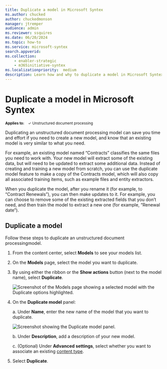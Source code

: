 ```yaml
---
title: Duplicate a model in Microsoft Syntex
ms.author: chucked
author: chuckedmonson
manager: jtremper
audience: admin
ms.reviewer: ssquires
ms.date: 06/20/2024
ms.topic: how-to
ms.service: microsoft-syntex
search.appverid: 
ms.collection: 
    - enabler-strategic
    - m365initiative-syntex
ms.localizationpriority:  medium
description: Learn how and why to duplicate a model in Microsoft Syntex.
---
```


# Duplicate a model in Microsoft Syntex

<sup>**Applies to:**  &ensp; &#10003; Unstructured document processing </sup>

Duplicating an unstructured document processing model can save you time and effort if you need to create a new model, and know that an existing model is very similar to what you need.

For example, an existing model named “Contracts” classifies the same files you need to work with. Your new model will extract some of the existing data, but will need to be updated to extract some additional data. Instead of creating and training a new model from scratch, you can use the duplicate model feature to make a copy of the Contracts model, which will also copy all associated training items, such as example files and entity extractors.

When you duplicate the model, after you rename it (for example, to “Contract Renewals”), you can then make updates to it. For example, you can choose to remove some of the existing extracted fields that you don’t need, and then train the model to extract a new one (for example, “Renewal date”).

## Duplicate a model

Follow these steps to duplicate an unstructured document processingmodel.

1. From the content center, select **Models** to see your models list.

2. On the **Models** page, select the model you want to duplicate.

3. By using either the ribbon or the **Show actions** button (next to the model name), select **Duplicate**.</br>

    ![Screenshot of the Models page showing a selected model with the Duplicate options highlighted.](../media/content-understanding/select-model-duplicate-both.png) </br>

4. On the **Duplicate model** panel:

   a. Under **Name**, enter the new name of the model that you want to duplicate.</br>

    ![Screenshot showing the Duplicate model panel.](../media/content-understanding/duplicate-model-panel.png) </br>

   b. Under **Description**, add a description of your new model.

   c. (Optional) Under **Advanced settings**, select whether you want to associate an existing [content type](/sharepoint/governance/content-type-and-workflow-planning#content-type-overview).

5. Select **Duplicate**.

